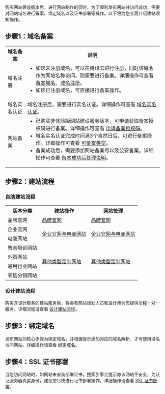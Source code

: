 购买网站建设版本后，进行网站制作的同时，为了顺利发布网站并访问成功，需要对网站域名进行备案、绑定域名以及证书部署等操作。以下将为您全面介绍建站须知操作。

## 步骤1：域名备案
<table>
<tr>
<th>域名备案</th>
<th>说明</th>
</tr>
<tr>
<td>域名注册</td>
<td><ul style="margin:0"><li>如您未注册域名，可以在腾讯云进行注册，同时该域名作为网站名称访问，则需要进行备案。详细操作可查看 <a href="https://cloud.tencent.com/document/product/243/18905">备案域名</a>、<a href="https://cloud.tencent.com/document/product/242/9595">域名注册</a>。</li><li>如您已注册域名，可直接进行备案操作。</li><ul></td>
</tr>
<tr>
<td>域名实名认证</td>
<td>域名注册后，需要进行实名认证。详细操作可查看 <a href="https://cloud.tencent.com/document/product/242/6707">域名实名认证</a>。</td>
</tr>
<tr>
<td>网站备案</td>
<td><ul style="margin:0"><li>已购买非体验版网站建设服务版本，可申请获取备案授权码进行备案。详细操作可查看 <a href="https://cloud.tencent.com/document/product/1276/53388">申请备案授权码</a>。</li><li>域名实名认证完成时间满3个自然日后，可进行备案操作。详细操作可查看 <a href="https://cloud.tencent.com/document/product/243/18907#.E8.85.BE.E8.AE.AF.E4.BA.91.E5.8F.AF.E5.A4.87.E6.A1.88.E7.B1.BB.E5.9E.8B">可备案类型</a>。</li><li>备案成功后，需要添加网站备案号以及公安备案。详细操作可查看 <a href="https://cloud.tencent.com/document/product/243/61412">备案成功后处理说明</a>。</li><ul></td>
</tr>
</table>


## 步骤2：建站流程
### 自助建站流程
<table>
<tr>
<th>版本分类</th>
<th>建站操作</th>
<th>网站管理</th>
</tr>
<tr>
<td>品牌官网</td>
<td><a href="https://cloud.tencent.com/document/product/1276/58840">品牌官网</a></td>
<td><a href="https://cloud.tencent.com/document/product/1276/59087">品牌官网</a></td>
</tr>
<tr>
<td>企业官网</td>
<td rowspan="2"><a href="https://cloud.tencent.com/document/product/1276/48483">企业官网与电商网站</a></td>
<td rowspan="2"><a href="https://cloud.tencent.com/document/product/1276/48436">企业官网与电商网站</a></td>
</tr>
<tr>
<td>电商网站</td>
</tr>
<tr>
<td>教育培训网站</td>
<td rowspan="4"><a href="https://cloud.tencent.com/document/product/1276/53387">其他类型定制网站</a></td>
<td rowspan="4"><a href="https://cloud.tencent.com/document/product/1276/49712">其他类型定制网站</a></td>
</tr>
<tr>
<td>外贸网站</td>
</tr>
<tr>
<td>通用行业网站</td>
</tr>
<tr>
<td>零售分销网站</td>
</tr>
</table>

### 设计建站流程
购买含设计服务的建站服务后，将会有网站规划人员和设计师为您提供全程一对一服务。详细流程请查看 [设计建站流程](https://cloud.tencent.com/document/product/1276/48484)。

## 步骤3：绑定域名
发布网站的核心步骤为绑定域名，并根据提示添加对应的域名解析，才可使用域名访问网站。详细操作请查看 [绑定域名](https://cloud.tencent.com/document/product/1276/48482)。

## 步骤4：SSL 证书部署
当您访问网站时，如网站未安装部署证书，搜索引擎会提示你该网站不安全，为认证服务器真实身份，建议您尽快进行证书部署操作。详细操作请查看 [SSL 证书部署](https://cloud.tencent.com/document/product/1276/49181)。

